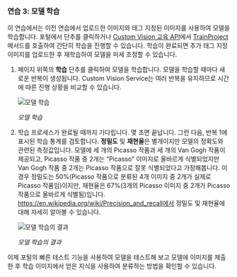 ### <a name="exercise-3-train-the-model"></a>연습 3: 모델 학습

이 연습에서는 이전 연습에서 업로드한 이미지와 태그 지정된 이미지를 사용하여 모델을 학습합니다. 포털에서 단추를 클릭하거나 [Custom Vision 교육 API](https://southcentralus.dev.cognitive.microsoft.com/docs/services/d9a10a4a5f8549599f1ecafc435119fa/operations/58d5835bc8cb231380095be3)에서 [TrainProject](https://southcentralus.dev.cognitive.microsoft.com/docs/services/d9a10a4a5f8549599f1ecafc435119fa/operations/58d5835bc8cb231380095bed) 메서드를 호출하여 간단히 학습을 진행할 수 있습니다. 학습이 완료되면 추가 태그 지정 이미지를 업로드한 후 재학습하여 모델을 미세 조정할 수 있습니다.
 
1. 페이지 위쪽의 **학습** 단추를 클릭하여 모델을 학습합니다. 모델을 학습할 때마다 새로운 반복이 생성됩니다. Custom Vision Service는 여러 반복을 유지하므로 시간에 따른 진행 상황을 비교할 수 있습니다.

    ![모델 학습](../images/portal-click-train.png)

    _모델 학습_

1. 학습 프로세스가 완료될 때까지 기다립니다. 몇 초면 끝납니다. 그런 다음, 반복 1에 표시된 학습 통계를 검토합니다. **정밀도** 및 **재현율**은 별개이지만 모델의 정확도와 관련된 측정값입니다. 모델에 세 개의 Picasso 작품과 세 개의 Van Gogh 작품이 제공되고, Picasso 작품 중 2개는 “Picasso” 이미지로 올바르게 식별되었지만 Van Gogh 작품 중 2개는 Picasso 작품으로 잘못 식별되었다고 가정해봅니다. 이 경우 정밀도는 50%(Picasso 작품으로 분류된 4개 이미지 중 2개가 실제로 Picasso 작품임)이지만, 재현율은 67%(3개의 Picasso 이미지 중 2개가 Picasso 작품으로 올바르게 식별됨)입니다. https://en.wikipedia.org/wiki/Precision_and_recall에서 정밀도 및 재현율에 대해 자세히 알아볼 수 있습니다.

    ![모델 학습의 결과](../images/portal-train-complete.png)

    _모델 학습의 결과_ 

이제 포털의 빠른 테스트 기능을 사용하여 모델을 테스트해 보고 모델에 이미지를 제출한 후 학습 이미지에서 얻은 지식을 사용하여 분류하는 방법을 확인할 수 있습니다.